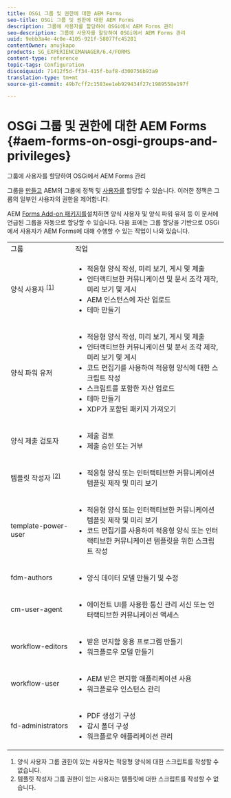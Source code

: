 ```yaml
---
title: OSGi 그룹 및 권한에 대한 AEM Forms
seo-title: OSGi 그룹 및 권한에 대한 AEM Forms
description: 그룹에 사용자를 할당하여 OSGi에서 AEM Forms 관리
seo-description: 그룹에 사용자를 할당하여 OSGi에서 AEM Forms 관리
uuid: 9ebb3a4e-4c0e-4105-921f-58077fc45281
contentOwner: anujkapo
products: SG_EXPERIENCEMANAGER/6.4/FORMS
content-type: reference
topic-tags: Configuration
discoiquuid: 71412f5d-ff34-415f-baf8-d300756b93a9
translation-type: tm+mt
source-git-commit: 49b7cff2c1583ee1eb929434f27c1989558e197f

---
```



# OSGi 그룹 및 권한에 대한 AEM Forms {#aem-forms-on-osgi-groups-and-privileges}

그룹에 사용자를 할당하여 OSGi에서 AEM Forms 관리

그룹을 [만들고](/help/sites-administering/user-group-ac-admin.md#group-administration) AEM의 그룹에 정책 및 [사용자를](/help/sites-administering/user-group-ac-admin.md#user-administration) 할당할 수 있습니다. 이러한 정책은 그룹의 일부인 사용자의 권한을 제어합니다.

AEM [Forms Add-on 패키지를](/help/forms/using/installing-configuring-aem-forms-osgi.md)설치하면 양식 사용자 및 양식 파워 유저 등 이 문서에 언급된 그룹을 자동으로 할당할 수 있습니다. 다음 표에는 그룹 할당을 기반으로 OSGi에서 사용자가 AEM Forms에 대해 수행할 수 있는 작업이 나와 있습니다.

<table> 
 <tbody>
  <tr>
   <td>그룹</td> 
   <td>작업</td> 
  </tr>
  <tr>
   <td>양식 사용자 <sup><a href="#main-pars-text">[1]</a></sup></td> 
   <td>
    <ul> 
     <li>적응형 양식 작성, 미리 보기, 게시 및 제출</li> 
     <li>인터랙티브한 커뮤니케이션 및 문서 조각 제작, 미리 보기 및 게시</li> 
     <li>AEM 인스턴스에 자산 업로드</li> 
     <li>테마 만들기</li> 
    </ul> </td> 
  </tr>
  <tr>
   <td>양식 파워 유저</td> 
   <td>
    <ul> 
     <li>적응형 양식 작성, 미리 보기, 게시 및 제출</li> 
     <li>인터랙티브한 커뮤니케이션 및 문서 조각 제작, 미리 보기 및 게시</li> 
     <li>코드 편집기를 사용하여 적응형 양식에 대한 스크립트 작성</li> 
     <li>스크립트를 포함한 자산 업로드</li> 
     <li>테마 만들기</li> 
     <li>XDP가 포함된 패키지 가져오기</li> 
    </ul> </td> 
  </tr>
  <tr>
   <td>양식 제출 검토자</td> 
   <td>
    <ul> 
     <li>제출 검토</li> 
     <li>제출 승인 또는 거부</li> 
    </ul> </td> 
  </tr>
  <tr>
   <td>템플릿 작성자 <sup><a href="#main-pars-text">[2]</a></sup></td> 
   <td>
    <ul> 
     <li>적응형 양식 또는 인터랙티브한 커뮤니케이션 템플릿 제작 및 미리 보기</li> 
    </ul> </td> 
  </tr>
  <tr>
   <td>template-power-user</td> 
   <td>
    <ul> 
     <li>적응형 양식 또는 인터랙티브한 커뮤니케이션 템플릿 제작 및 미리 보기</li> 
     <li>코드 편집기를 사용하여 적응형 양식 또는 인터랙티브한 커뮤니케이션 템플릿을 위한 스크립트 작성</li> 
    </ul> </td> 
  </tr>
  <tr>
   <td><p>fdm-authors</p> </td> 
   <td>
    <ul> 
     <li>양식 데이터 모델 만들기 및 수정</li> 
    </ul> </td> 
  </tr>
  <tr>
   <td>cm-user-agent</td> 
   <td>
    <ul> 
     <li>에이전트 UI를 사용한 통신 관리 서신 또는 인터랙티브한 커뮤니케이션 액세스</li> 
    </ul> </td> 
  </tr>
  <tr>
   <td><p>workflow-editors</p> </td> 
   <td>
    <ul> 
     <li>받은 편지함 응용 프로그램 만들기</li> 
     <li>워크플로우 모델 만들기</li> 
    </ul> </td> 
  </tr>
  <tr>
   <td>workflow-user</td> 
   <td>
    <ul> 
     <li>AEM 받은 편지함 애플리케이션 사용</li> 
     <li>워크플로우 인스턴스 관리</li> 
    </ul> </td> 
  </tr>
  <tr>
   <td>fd-administrators</td> 
   <td>
    <ul> 
     <li>PDF 생성기 구성</li> 
     <li>감시 폴더 구성</li> 
     <li>워크플로우 애플리케이션 관리</li> 
    </ul> </td> 
  </tr>
 </tbody>
</table>

1. 양식 사용자 그룹 권한이 있는 사용자는 적응형 양식에 대한 스크립트를 작성할 수 없습니다.
1. 템플릿 작성자 그룹 권한이 있는 사용자는 템플릿에 대한 스크립트를 작성할 수 없습니다.


